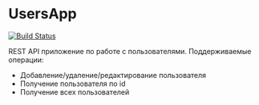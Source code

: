 # UsersApp

[![Build Status](https://github.com/spolinaa/UsersApp/actions/workflows/dotnet.yml/badge.svg?branch=main)](https://travis-ci.org/joemccann/dillinger)

REST API приложение по работе с пользователями. Поддерживаемые операции:
- Добавление/удаление/редактирование пользователя
- Получение пользователя по id
- Получение всех пользователей
